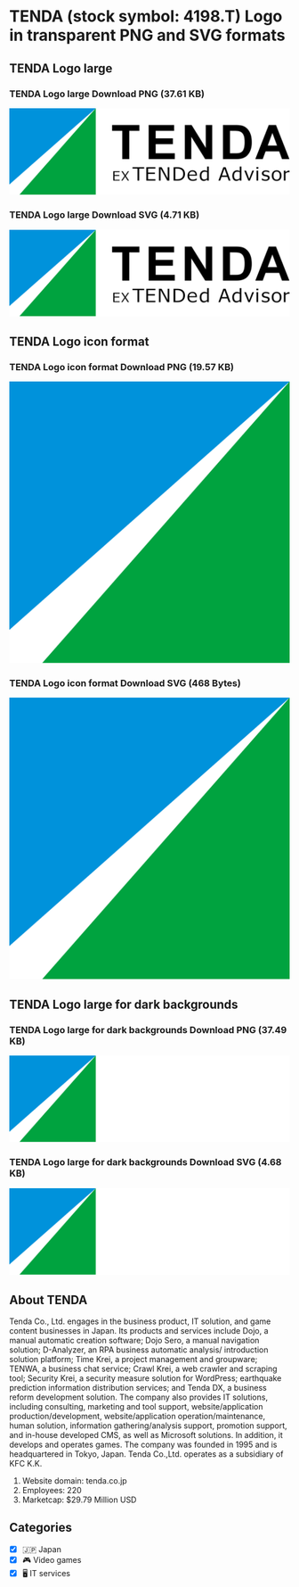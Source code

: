 # TENDA (stock symbol: 4198.T) Logo in transparent PNG and SVG formats

## TENDA Logo large

### TENDA Logo large Download PNG (37.61 KB)

![TENDA Logo large Download PNG (37.61 KB)](/img/orig/4198.T_BIG-35256363.png)

### TENDA Logo large Download SVG (4.71 KB)

![TENDA Logo large Download SVG (4.71 KB)](/img/orig/4198.T_BIG-5aa7fcb8.svg)

## TENDA Logo icon format

### TENDA Logo icon format Download PNG (19.57 KB)

![TENDA Logo icon format Download PNG (19.57 KB)](/img/orig/4198.T-b700a0e7.png)

### TENDA Logo icon format Download SVG (468 Bytes)

![TENDA Logo icon format Download SVG (468 Bytes)](/img/orig/4198.T-f5e8ff43.svg)

## TENDA Logo large for dark backgrounds

### TENDA Logo large for dark backgrounds Download PNG (37.49 KB)

![TENDA Logo large for dark backgrounds Download PNG (37.49 KB)](/img/orig/4198.T_BIG.D-faa2d44a.png)

### TENDA Logo large for dark backgrounds Download SVG (4.68 KB)

![TENDA Logo large for dark backgrounds Download SVG (4.68 KB)](/img/orig/4198.T_BIG.D-1dbbda39.svg)

## About TENDA

Tenda Co., Ltd. engages in the business product, IT solution, and game content businesses in Japan. Its products and services include Dojo, a manual automatic creation software; Dojo Sero, a manual navigation solution; D-Analyzer, an RPA business automatic analysis/ introduction solution platform; Time Krei, a project management and groupware; TENWA, a business chat service; Crawl Krei, a web crawler and scraping tool; Security Krei, a security measure solution for WordPress; earthquake prediction information distribution services; and Tenda DX, a business reform development solution. The company also provides IT solutions, including consulting, marketing and tool support, website/application production/development, website/application operation/maintenance, human solution, information gathering/analysis support, promotion support, and in-house developed CMS, as well as Microsoft solutions. In addition, it develops and operates games. The company was founded in 1995 and is headquartered in Tokyo, Japan. Tenda Co.,Ltd. operates as a subsidiary of KFC K.K.

1. Website domain: tenda.co.jp
2. Employees: 220
3. Marketcap: $29.79 Million USD


## Categories
- [x] 🇯🇵 Japan
- [x] 🎮 Video games
- [x] 🖥️ IT services
